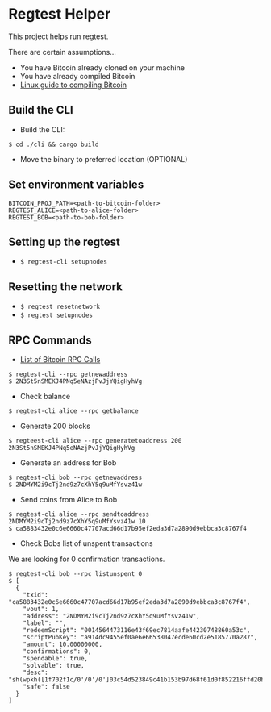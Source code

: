 # Regtest Helper

This project helps run regtest.

There are certain assumptions... 

* You have Bitcoin already cloned on your machine
* You have already compiled Bitcoin
* [Linux guide to compiling Bitcoin](https://gist.github.com/jonatack/9f57d398656433de5a5e04d5e0e4447e)

## Build the CLI

- Build the CLI:

```
$ cd ./cli && cargo build
```

- Move the binary to preferred location (OPTIONAL)

## Set environment variables

```
BITCOIN_PROJ_PATH=<path-to-bitcoin-folder>
REGTEST_ALICE=<path-to-alice-folder>
REGTEST_BOB=<path-to-bob-folder>
```

## Setting up the regtest

- `$ regtest-cli setupnodes`

## Resetting the network

- `$ regtest resetnetwork`
- `$ regtest setupnodes`

## RPC Commands

- [List of Bitcoin RPC Calls](https://en.bitcoin.it/wiki/Original_Bitcoin_client/API_calls_list)

```
$ regtest-cli --rpc getnewaddress
$ 2N3St5nSMEKJ4PNq5eNAzjPvJjYQigHyhVg
```

- Check balance

```
$ regtest-cli alice --rpc getbalance
```

- Generate 200 blocks

```
$ regteest-cli alice --rpc generatetoaddress 200 2N3St5nSMEKJ4PNq5eNAzjPvJjYQigHyhVg 
```

- Generate an address for Bob

```
$ regtest-cli bob --rpc getnewaddress
$ 2NDMYM2i9cTj2nd9z7cXhY5q9uMfYsvz41w
```

- Send coins from Alice to Bob

```
$ regtest-cli alice --rpc sendtoaddress 2NDMYM2i9cTj2nd9z7cXhY5q9uMfYsvz41w 10
$ ca5883432e0c6e6660c47707acd66d17b95ef2eda3d7a2890d9ebbca3c8767f4
```

* Check Bobs list of unspent transactions

We are looking for 0 confirmation transactions.

```
$ regtest-cli bob --rpc listunspent 0
$ [
  {
    "txid": "ca5883432e0c6e6660c47707acd66d17b95ef2eda3d7a2890d9ebbca3c8767f4",
    "vout": 1,
    "address": "2NDMYM2i9cTj2nd9z7cXhY5q9uMfYsvz41w",
    "label": "",
    "redeemScript": "0014564473116e43f69ec7814aafe44230748860a53c",
    "scriptPubKey": "a914dc9455ef0ae6e66538047ecde60cd2e5185770a287",
    "amount": 10.00000000,
    "confirmations": 0,
    "spendable": true,
    "solvable": true,
    "desc": "sh(wpkh([1f702f1c/0'/0'/0']03c54d523849c41b153b97d68f61d0f852216ffd20bfccbb9c215342d8f757514e))#5wwaxhwa",
    "safe": false
  }
]
```

